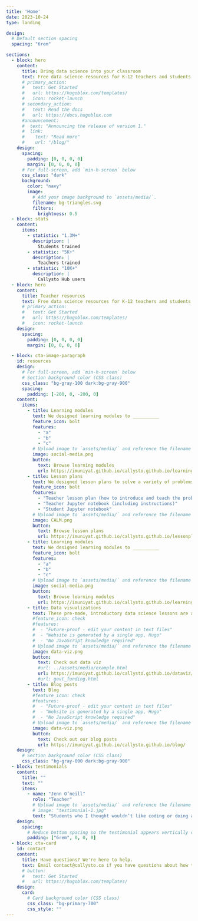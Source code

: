 ```yaml
---
title: 'Home'
date: 2023-10-24
type: landing

design:
  # Default section spacing
  spacing: "6rem"

sections:
  - block: hero
    content:
      title: Bring data science into your classroom
      text: Free data science resources for K-12 teachers and students
      # primary_action:
      #   text: Get Started
      #   url: https://hugoblox.com/templates/
      #   icon: rocket-launch
      # secondary_action:
      #   text: Read the docs
      #   url: https://docs.hugoblox.com
      #announcement:
      #  text: "Announcing the release of version 1."
      #  link:
      #    text: "Read more"
      #    url: "/blog/"
    design:
      spacing:
        padding: [0, 0, 0, 0]
        margin: [0, 0, 0, 0]
      # For full-screen, add `min-h-screen` below
      css_class: "dark"
      background:
        color: "navy"
        image:
          # Add your image background to `assets/media/`.
          filename: bg-triangles.svg
          filters:
            brightness: 0.5
  - block: stats
    content:
      items:
        - statistic: "1.3M+"
          description: |
            Students trained
        - statistic: "5K+"
          description: |
            Teachers trained
        - statistic: "10K+"
          description: |
            Callysto Hub users
  - block: hero
    content:
      title: Teacher resources
      text: Free data science resources for K-12 teachers and students
      # primary_action:
      #   text: Get Started
      #   url: https://hugoblox.com/templates/
      #   icon: rocket-launch
    design:
      spacing:
        padding: [0, 0, 0, 0]
        margin: [0, 0, 0, 0]

  - block: cta-image-paragraph
    id: resources
    design:
      # For full-screen, add `min-h-screen` below
      # Section background color (CSS class)
      css_class: "bg-gray-100 dark:bg-gray-900"
      spacing:
        padding: [-200, 0, -200, 0]
    content:
      items:
        - title: Learning modules
          text: We designed learning modules to __________
          feature_icon: bolt
          features:
            - "a"
            - "b"
            - "c"
          # Upload image to `assets/media/` and reference the filename here
          image: social-media.png
          button:
            text: Browse learning modules
            url: https://imuniyat.github.io/callysto.github.io/learningmodule/
        - title: Lesson plans
          text: We designed lesson plans to solve a variety of problems (including TED-Ed Riddles) using Python code in Jupyter notebooks. For each problem, there are three resources -
          feature_icon: bolt
          features:
            - "Teacher lesson plan (how to introduce and teach the problem)"
            - "Teacher Jupyter notebook (including instructions)"
            - "Student Jupyter notebook"
          # Upload image to `assets/media/` and reference the filename here
          image: CALM.png
          button:
            text: Browse lesson plans
            url: https://imuniyat.github.io/callysto.github.io/lessonplan/
        - title: Learning modules
          text: We designed learning modules to __________
          feature_icon: bolt
          features:
            - "a"
            - "b"
            - "c"
          # Upload image to `assets/media/` and reference the filename here
          image: social-media.png
          button:
            text: Browse learning modules
            url: https://imuniyat.github.io/callysto.github.io/learningmodule/
        - title: Data visualizations
          text: These pre-made, introductory data science lessons are a way for students to develop critical thinking and problem solving skills. We start with a question, find an open dataset to answer the question, and then ask students to reflect.
          #feature_icon: check
          #features:
          #  - "Future-proof - edit your content in text files"
          #  - "Website is generated by a single app, Hugo"
          #  - "No JavaScript knowledge required"
          # Upload image to `assets/media/` and reference the filename here
          image: data-viz.png
          button:
            text: Check out data viz
            #url: ../assets/media/example.html
            url: https://imuniyat.github.io/callysto.github.io/dataviz/
            #url: govt_funding.html
        - title: Blog posts
          text: Blog
          #feature_icon: check
          #features:
          #  - "Future-proof - edit your content in text files"
          #  - "Website is generated by a single app, Hugo"
          #  - "No JavaScript knowledge required"
          # Upload image to `assets/media/` and reference the filename here
          image: data-viz.png
          button:
            text: Check out our blog posts
            url: https://imuniyat.github.io/callysto.github.io/blog/
    design:
      # Section background color (CSS class)
      css_class: "bg-gray-000 dark:bg-gray-900"
  - block: testimonials
    content:
      title: ""
      text: ""
      items:
        - name: "Jenn O’neill"
          role: "Teacher"
          # Upload image to `assets/media/` and reference the filename here
          # image: "testimonial-1.jpg"
          text: "Students who I thought wouldn’t like coding or doing a computer-type skill are saying, “this is pretty cool.” And at the end of the day I always want them to work on teamwork, communication, problem solving, and conceptual learning that goes beyond just the textbook."
    design:
      spacing:
        # Reduce bottom spacing so the testimonial appears vertically centered between sections
        padding: ["6rem", 0, 0, 0]
  - block: cta-card
    id: contact
    content:
      title: Have questions? We're here to help.
      text: Email contact@callysto.ca if you have questions about how to use Callysto in your classroom.
      # button:
      #   text: Get Started
      #   url: https://hugoblox.com/templates/
    design:
      card:
        # Card background color (CSS class)
        css_class: "bg-primary-700"
        css_style: ""
---
```

